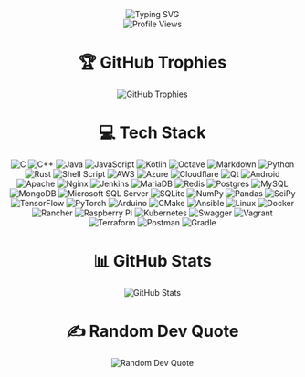 <div align="center">
    <img src="https://readme-typing-svg.demolab.com?font=Fira+Code&weight=700&duration=3000&pause=1000&color=20C20E&center=true&vCenter=true&width=650&lines=%F0%9F%8C%9F+HELLO+VISITORS%2C+I+AM+MITHIL+MAJUMDER+(D357R0Y3R)+%F0%9F%8C%9F;%F0%9F%8C%9F+SENIOR+DEVSECOPS+ENGINEER+%F0%9F%8C%9F;%F0%9F%8C%9F+CYBER+SECURITY+EXPERT+%F0%9F%8C%9F;%F0%9F%8C%9F+BUG+BOUNTY+HUNTER+%F0%9F%8C%9F;%F0%9F%8C%9F+REVERSE+ENGINEER+%F0%9F%8C%9F;%F0%9F%8C%9F+CTF+PLAYER+%F0%9F%8C%9F;%F0%9F%8C%9F+LINUX+KERNEL+DEVELOPER+%F0%9F%8C%9F;%F0%9F%8C%9F+LINUX+SYSTEM+ADMINISTRATOR+%F0%9F%8C%9F" alt="Typing SVG">
</div>

<div align="center">
    <img src="https://komarev.com/ghpvc/?username=D357R0Y3R&color=blueviolet&style=for-the-badge" alt="Profile Views">
</div>

<h1 align="center">🏆 GitHub Trophies</h1>
<div align="center">
    <img src="https://github-profile-trophy.vercel.app/?username=D357R0Y3R&theme=radical&no-frame=false&no-bg=true&margin-w=4" alt="GitHub Trophies">
</div>

<h1 align="center">💻 Tech Stack</h1>
<div align="center">
    <img src="https://img.shields.io/badge/c-%2300599C.svg?style=for-the-badge&logo=c&logoColor=white" alt="C">
    <img src="https://img.shields.io/badge/c++-%2300599C.svg?style=for-the-badge&logo=c%2B%2B&logoColor=white" alt="C++">
    <img src="https://img.shields.io/badge/java-%23ED8B00.svg?style=for-the-badge&logo=java&logoColor=white" alt="Java">
    <img src="https://img.shields.io/badge/javascript-%23323330.svg?style=for-the-badge&logo=javascript&logoColor=%23F7DF1E" alt="JavaScript">
    <img src="https://img.shields.io/badge/kotlin-%230095D5.svg?style=for-the-badge&logo=kotlin&logoColor=white" alt="Kotlin">
    <img src="https://img.shields.io/badge/OCTAVE-darkblue?style=for-the-badge&logo=octave&logoColor=fcd683" alt="Octave">
    <img src="https://img.shields.io/badge/markdown-%23000000.svg?style=for-the-badge&logo=markdown&logoColor=white" alt="Markdown">
    <img src="https://img.shields.io/badge/python-3670A0?style=for-the-badge&logo=python&logoColor=ffdd54" alt="Python">
    <img src="https://img.shields.io/badge/rust-%23000000.svg?style=for-the-badge&logo=rust&logoColor=white" alt="Rust">
    <img src="https://img.shields.io/badge/shell_script-%23121011.svg?style=for-the-badge&logo=gnu-bash&logoColor=white" alt="Shell Script">
    <img src="https://img.shields.io/badge/AWS-%23FF9900.svg?style=for-the-badge&logo=amazon-aws&logoColor=white" alt="AWS">
    <img src="https://img.shields.io/badge/azure-%230072C6.svg?style=for-the-badge&logo=azure-devops&logoColor=white" alt="Azure">
    <img src="https://img.shields.io/badge/Cloudflare-F38020?style=for-the-badge&logo=Cloudflare&logoColor=white" alt="Cloudflare">
    <img src="https://img.shields.io/badge/Qt-%23217346.svg?style=for-the-badge&logo=Qt&logoColor=white" alt="Qt">
    <img src="https://img.shields.io/badge/android-%2320232a.svg?style=for-the-badge&logo=android&logoColor=%a4c639" alt="Android">
    <img src="https://img.shields.io/badge/apache-%23D42029.svg?style=for-the-badge&logo=apache&logoColor=white" alt="Apache">
    <img src="https://img.shields.io/badge/nginx-%23009639.svg?style=for-the-badge&logo=nginx&logoColor=white" alt="Nginx">
    <img src="https://img.shields.io/badge/jenkins-%232C5263.svg?style=for-the-badge&logo=jenkins&logoColor=white" alt="Jenkins">
    <img src="https://img.shields.io/badge/MariaDB-003545?style=for-the-badge&logo=mariadb&logoColor=white" alt="MariaDB">
    <img src="https://img.shields.io/badge/redis-%23DD0031.svg?style=for-the-badge&logo=redis&logoColor=white" alt="Redis">
    <img src="https://img.shields.io/badge/postgres-%23316192.svg?style=for-the-badge&logo=postgresql&logoColor=white" alt="Postgres">
    <img src="https://img.shields.io/badge/mysql-%2300f.svg?style=for-the-badge&logo=mysql&logoColor=white" alt="MySQL">
    <img src="https://img.shields.io/badge/MongoDB-%234ea94b.svg?style=for-the-badge&logo=mongodb&logoColor=white" alt="MongoDB">
    <img src="https://img.shields.io/badge/Microsoft%20SQL%20Sever-CC2927?style=for-the-badge&logo=microsoft%20sql%20server&logoColor=white" alt="Microsoft SQL Server">
    <img src="https://img.shields.io/badge/sqlite-%2307405e.svg?style=for-the-badge&logo=sqlite&logoColor=white" alt="SQLite">
    <img src="https://img.shields.io/badge/numpy-%23013243.svg?style=for-the-badge&logo=numpy&logoColor=white" alt="NumPy">
    <img src="https://img.shields.io/badge/pandas-%23150458.svg?style=for-the-badge&logo=pandas&logoColor=white" alt="Pandas">
    <img src="https://img.shields.io/badge/SciPy-%230C55A5.svg?style=for-the-badge&logo=scipy&logoColor=%white" alt="SciPy">
    <img src="https://img.shields.io/badge/TensorFlow-%23FF6F00.svg?style=for-the-badge&logo=TensorFlow&logoColor=white" alt="TensorFlow">
    <img src="https://img.shields.io/badge/PyTorch-%23EE4C2C.svg?style=for-the-badge&logo=PyTorch&logoColor=white" alt="PyTorch">
    <img src="https://img.shields.io/badge/-Arduino-00979D?style=for-the-badge&logo=Arduino&logoColor=white" alt="Arduino">
    <img src="https://img.shields.io/badge/CMake-%23008FBA.svg?style=for-the-badge&logo=cmake&logoColor=white" alt="CMake">
    <img src="https://img.shields.io/badge/ansible-%231A1918.svg?style=for-the-badge&logo=ansible&logoColor=white" alt="Ansible">
    <img src="https://img.shields.io/badge/Linux-FCC624?style=for-the-badge&logo=linux&logoColor=black" alt="Linux">
    <img src="https://img.shields.io/badge/docker-%230db7ed.svg?style=for-the-badge&logo=docker&logoColor=white" alt="Docker">
    <img src="https://img.shields.io/badge/rancher-%230075A8.svg?style=for-the-badge&logo=rancher&logoColor=white" alt="Rancher">
    <img src="https://img.shields.io/badge/-RaspberryPi-C51A4A?style=for-the-badge&logo=Raspberry-Pi" alt="Raspberry Pi">
    <img src="https://img.shields.io/badge/kubernetes-%23326ce5.svg?style=for-the-badge&logo=kubernetes&logoColor=white" alt="Kubernetes">
    <img src="https://img.shields.io/badge/-Swagger-%23Clojure?style=for-the-badge&logo=swagger&logoColor=white" alt="Swagger">
    <img src="https://img.shields.io/badge/vagrant-%231563FF.svg?style=for-the-badge&logo=vagrant&logoColor=white" alt="Vagrant">
    <img src="https://img.shields.io/badge/terraform-%235835CC.svg?style=for-the-badge&logo=terraform&logoColor=white" alt="Terraform">
    <img src="https://img.shields.io/badge/Postman-FF6C37?style=for-the-badge&logo=postman&logoColor=white" alt="Postman">
    <img src="https://img.shields.io/badge/Gradle-02303A.svg?style=for-the-badge&logo=Gradle&logoColor=white" alt="Gradle">
</div>

<h1 align="center">📊 GitHub Stats</h1>
<div align="center">
    <img src="https://github-readme-stats.vercel.app/api?username=D357R0Y3R&show_icons=true&theme=dark&include_all_commits=true&count_private=true" alt="GitHub Stats">
</div>

<h1 align="center">✍️ Random Dev Quote</h1>
<div align="center">
    <img src="https://quotes-github-readme.vercel.app/api?theme=catppuccin_mocha&type=horizontal" alt="Random Dev Quote">
</div>
